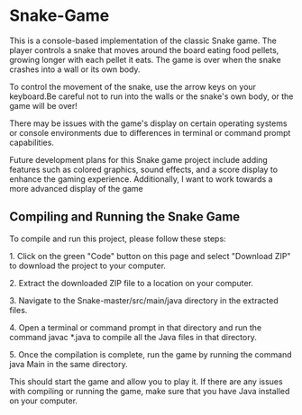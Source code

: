 <h1>Snake-Game</h1>
<p>This is a console-based implementation of the classic Snake game. The player controls a snake that moves around the board eating food pellets, growing longer with each pellet it eats. The game is over when the snake crashes into a wall or its own body.</p>
<p>To control the movement of the snake, use the arrow keys on your keyboard.Be careful not to run into the walls or the snake's own body, or the game will be over!</p>
<p>
<p>
There may be issues with the game's display on certain operating systems or console environments due to differences in terminal or command prompt capabilities. </p>

<p>Future development plans for this Snake game project include adding features such as colored graphics, sound effects, and a score display to enhance the gaming experience. Additionally, I want to work towards a more advanced display of the game</p>
<h2>Compiling and Running the Snake Game</h2>
<p>To compile and run this project, please follow these steps:

<p>1. Click on the green "Code" button on this page and select "Download ZIP" to download the project to your computer.</p>
<p>2. Extract the downloaded ZIP file to a location on your computer.</p>
<p>3. Navigate to the Snake-master/src/main/java directory in the extracted files.</p>
<p>4. Open a terminal or command prompt in that directory and run the command javac *.java to compile all the Java files in that directory.</p>
<p>5. Once the compilation is complete, run the game by running the command java Main in the same directory.</p>
<p>This should start the game and allow you to play it. If there are any issues with compiling or running the game, make sure that you have Java installed on your computer.</p>